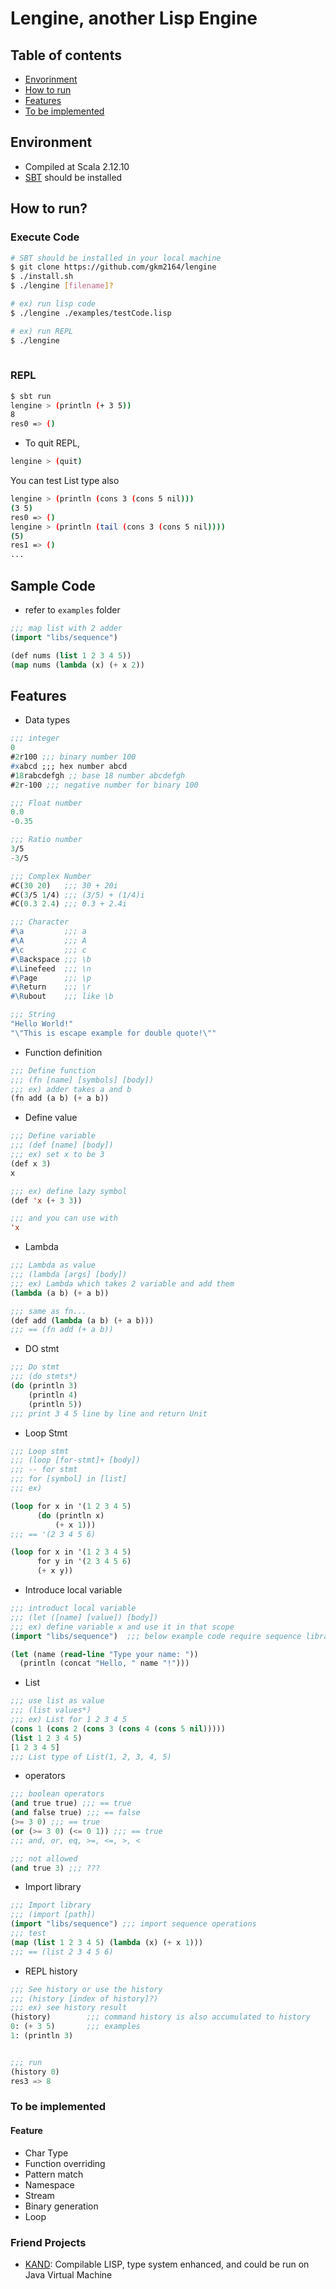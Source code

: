 # Lengine, another Lisp Engine

## Table of contents

- [Envorinment](#environment)
- [How to run](#how-to-run)
- [Features](#features)
- [To be implemented](#to-be-implemented)


<a name="environment" />

## Environment
- Compiled at Scala 2.12.10
- [SBT](https://www.scala-sbt.org/) should be installed

<a name="how-to-run" />

## How to run?

### Execute Code
```bash
# SBT should be installed in your local machine
$ git clone https://github.com/gkm2164/lengine
$ ./install.sh
$ ./lengine [filename]?

# ex) run lisp code
$ ./lengine ./examples/testCode.lisp

# ex) run REPL
$ ./lengine
 
```

### REPL
```bash
$ sbt run
lengine > (println (+ 3 5))
8
res0 => ()
```

- To quit REPL,

```bash
lengine > (quit)
``` 

You can test List type also
```bash
lengine > (println (cons 3 (cons 5 nil)))
(3 5)
res0 => ()
lengine > (println (tail (cons 3 (cons 5 nil))))
(5)
res1 => ()
...
```

## Sample Code
- refer to ```examples``` folder
```lisp
;;; map list with 2 adder
(import "libs/sequence")

(def nums (list 1 2 3 4 5))
(map nums (lambda (x) (+ x 2))
```

<a name="features" />

## Features

- Data types
```lisp
;;; integer
0
#2r100 ;;; binary number 100
#xabcd ;;; hex number abcd
#18rabcdefgh ;; base 18 number abcdefgh
#2r-100 ;;; negative number for binary 100

;;; Float number
0.0
-0.35

;;; Ratio number
3/5
-3/5

;;; Complex Number
#C(30 20)   ;;; 30 + 20i
#C(3/5 1/4) ;;; (3/5) + (1/4)i
#C(0.3 2.4) ;;; 0.3 + 2.4i

;;; Character
#\a         ;;; a
#\A         ;;; A
#\c         ;;; c
#\Backspace ;;; \b
#\Linefeed  ;;; \n
#\Page      ;;; \p
#\Return    ;;; \r
#\Rubout    ;;; like \b

;;; String
"Hello World!"
"\"This is escape example for double quote!\""
```

- Function definition

```lisp
;;; Define function
;;; (fn [name] [symbols] [body])
;;; ex) adder takes a and b
(fn add (a b) (+ a b))

```

- Define value

```lisp
;;; Define variable
;;; (def [name] [body])
;;; ex) set x to be 3
(def x 3)
x

;;; ex) define lazy symbol
(def 'x (+ 3 3))

;;; and you can use with
'x
```

- Lambda

```lisp
;;; Lambda as value
;;; (lambda [args] [body])
;;; ex) Lambda which takes 2 variable and add them
(lambda (a b) (+ a b))

;;; same as fn...
(def add (lambda (a b) (+ a b)))
;;; == (fn add (+ a b))
```

- DO stmt

```lisp
;;; Do stmt
;;; (do stmts*)
(do (println 3)
    (println 4)
    (println 5))
;;; print 3 4 5 line by line and return Unit
```

- Loop Stmt

```lisp
;;; Loop stmt
;;; (loop [for-stmt]+ [body])
;;; -- for stmt
;;; for [symbol] in [list]
;;; ex)

(loop for x in '(1 2 3 4 5)
      (do (println x)
          (+ x 1)))
;;; == '(2 3 4 5 6)

(loop for x in '(1 2 3 4 5)
      for y in '(2 3 4 5 6)
      (+ x y))
```

- Introduce local variable

```lisp
;;; introduct local variable
;;; (let ([name] [value]) [body])
;;; ex) define variable x and use it in that scope
(import "libs/sequence")  ;;; below example code require sequence library 

(let (name (read-line "Type your name: "))
  (println (concat "Hello, " name "!")))
```

- List

```lisp
;;; use list as value
;;; (list values*)
;;; ex) List for 1 2 3 4 5
(cons 1 (cons 2 (cons 3 (cons 4 (cons 5 nil)))))
(list 1 2 3 4 5)
[1 2 3 4 5]
;;; List type of List(1, 2, 3, 4, 5)
```

- operators

```lisp
;;; boolean operators
(and true true) ;;; == true
(and false true) ;;; == false
(>= 3 0) ;;; == true
(or (>= 3 0) (<= 0 1)) ;;; == true
;;; and, or, eq, >=, <=, >, <

;;; not allowed
(and true 3) ;;; ???
```

- Import library
```lisp
;;; Import library
;;; (import [path])
(import "libs/sequence") ;;; import sequence operations
;;; test
(map (list 1 2 3 4 5) (lambda (x) (+ x 1)))
;;; == (list 2 3 4 5 6)

```

- REPL history

```lisp
;;; See history or use the history
;;; (history [index of history]?)
;;; ex) see history result
(history)        ;;; command history is also accumulated to history
0: (+ 3 5)       ;;; examples
1: (println 3)


;;; run 
(history 0)
res3 => 8
```

<a name="to-be-implemented" />

### To be implemented

#### Feature
- Char Type
- Function overriding
- Pattern match
- Namespace
- Stream
- Binary generation
- Loop

### Friend Projects
- [KAND](https://github.com/eunmin/kand): Compilable LISP, type system enhanced, and could be run on Java Virtual Machine
